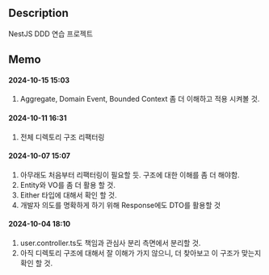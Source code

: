 ## Description
NestJS DDD 연습 프로젝트

## Memo

#### 2024-10-15 15:03
1. Aggregate, Domain Event, Bounded Context 좀 더 이해하고 적용 시켜볼 것.

#### 2024-10-11 16:31
1. 전체 디렉토리 구조 리팩터링

#### 2024-10-07 15:07
1. 아무래도 처음부터 리팩터링이 필요할 듯. 구조에 대한 이해를 좀 더 해야함.
2. Entity와 VO를 좀 더 활용 할 것.
3. Either 타입에 대해서 확인 할 것.
4. 개발자 의도를 명확하게 하기 위해 Response에도 DTO를 활용할 것

#### 2024-10-04 18:10  
1. user.controller.ts도 책임과 관심사 분리 측면에서 분리할 것.  
2. 아직 디렉토리 구조에 대해서 잘 이해가 가지 않으니, 더 찾아보고 이 구조가 맞는지 확인 할 것.
